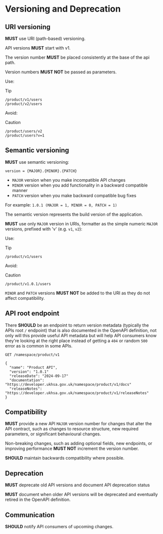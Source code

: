 # Versioning and Deprecation

## URI versioning

**MUST** use URI (path-based) versioning.

API versions **MUST** start with v1.

The version number **MUST** be placed consistently at the base of the api path.

Version numbers **MUST NOT** be passed as parameters.

Use:

> [!TIP]
>
> ``` text
> /product/v1/users
> /product/v2/users
> ```

Avoid:

> [!CAUTION]
>
> ``` text
> /product/users/v2
> /product/users?v=1
> ```

## Semantic versioning

**MUST** use semantic versioning:

``` text
version = {MAJOR}.{MINOR}.{PATCH}
```

- `MAJOR` version when you make incompatible API changes
- `MINOR` version when you add functionality in a backward compatible manner
- `PATCH` version when you make backward compatible bug fixes

For example: `1.0.1 (MAJOR = 1, MINOR = 0, PATCH = 1)`

The semantic version represents the build version of the application.

**MUST** use only `MAJOR` version in URIs, formatter as the simple numeric `MAJOR` versions, prefixed with 'v' (e.g. `v1`, `v2`):

Use:

> [!TIP]
>
> ``` text
> /product/v1/users
> ```

Avoid:

> [!CAUTION]
>
> ``` text
> /product/v1.0.1/users
> ```

`MINOR` and `PATCH` versions **MUST NOT** be added to the URI as they do not affect compatibility.

## API root endpoint

There **SHOULD** be an endpoint to return version metadata (typically the APIs root `/` endpoint) that is also documented in the OpenAPI definition, not only will this provide useful API metadata but will help API consumers know they're looking at the right place instead of getting a `404` or random `500` error as is common in some APIs.

``` text
GET /namespace/product/v1

{
  "name": "Product API",
  "version": "1.0.1"
  "releaseDate": "2024-09-17"
  "documentation": "https://developer.ukhsa.gov.uk/namespace/product/v1/docs"
  "releaseNotes": "https://developer.ukhsa.gov.uk/namespace/product/v1/releaseNotes"
}
```

## Compatibility

**MUST** provide a new API `MAJOR` version number for changes that alter the API contract, such as changes to resource structure, new required parameters, or significant behavioural changes.

Non-breaking changes, such as adding optional fields, new endpoints, or improving performance **MUST NOT** increment the version number.

**SHOULD** maintain backwards compatibility where possible.

## Deprecation

**MUST** deprecate old API versions and document API deprecation status

**MUST** document when older API versions will be deprecated and eventually retired in the OpenAPI definition.

## Communication

**SHOULD** notify API consumers of upcoming changes.
